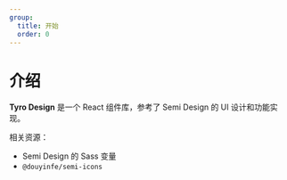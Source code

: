```yaml
---
group:
  title: 开始
  order: 0
---
```


# 介绍

**Tyro Design** 是一个 React 组件库，参考了 Semi Design 的 UI 设计和功能实现。

相关资源：

- Semi Design 的 Sass 变量
- `@douyinfe/semi-icons`
